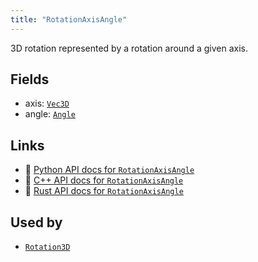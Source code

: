 ```yaml
---
title: "RotationAxisAngle"
---
```


3D rotation represented by a rotation around a given axis.

## Fields

* axis: [`Vec3D`](../datatypes/vec3d.md)
* angle: [`Angle`](../datatypes/angle.md)

## Links
 * 🐍 [Python API docs for `RotationAxisAngle`](https://ref.rerun.io/docs/python/stable/common/datatypes#rerun.datatypes.RotationAxisAngle)
 * 🌊 [C++ API docs for `RotationAxisAngle`](https://ref.rerun.io/docs/cpp/stable/structrerun_1_1datatypes_1_1RotationAxisAngle.html?speculative-link)
 * 🦀 [Rust API docs for `RotationAxisAngle`](https://docs.rs/rerun/latest/rerun/datatypes/struct.RotationAxisAngle.html)


## Used by

* [`Rotation3D`](../datatypes/rotation3d.md)
